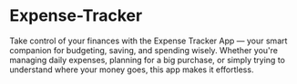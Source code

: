 # Expense-Tracker
Take control of your finances with the Expense Tracker App — your smart companion for budgeting, saving, and spending wisely. Whether you're managing daily expenses, planning for a big purchase, or simply trying to understand where your money goes, this app makes it effortless.
